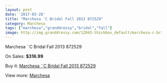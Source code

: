```yaml
---
layout: post
date: '2017-03-28'
title: "Marchesa ¨C Bridal Fall 2013 872529"
category: Marchesa
tags: ["marchesa","granddressy","bridal","fall"]
image: http://img.granddressy.com/12043-thickbox_default/marchesa-c-bridal-fall-2013-872529.jpg
---
```

Marchesa ¨C Bridal Fall 2013 872529

On Sales: **$316.99**
<a href="https://www.granddressy.com/en/marchesa/11138-marchesa-c-bridal-fall-2013-872529.html"><amp-img layout="responsive" width="600" height="600" src="//img.granddressy.com/12043-thickbox_default/marchesa-c-bridal-fall-2013-872529.jpg" alt="Marchesa ¨C Bridal Fall 2013 872529 0" /></a>

Buy it: [Marchesa ¨C Bridal Fall 2013 872529](https://www.granddressy.com/en/marchesa/11138-marchesa-c-bridal-fall-2013-872529.html "Marchesa ¨C Bridal Fall 2013 872529")

View more: [Marchesa](https://www.granddressy.com/en/108-marchesa "Marchesa")